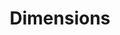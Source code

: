 ---
bigquery: https://console.cloud.google.com/bigquery?p=covid-19-dimensions-ai&page=table&d=data&t=publications
contributors: Digital Science, https://www.digital-science.com/
cost: Free for personal, non-commercial use.
description: Dimensions contains more than 100 million publications, ranging from
  articles published in scholarly journals, books and book chapters, to preprints
  and conference proceedings. All publications are contextualized with linked data
  sets, funding, publications, patents, clinical trials, and policy documents. You
  can also view associated categories, funders, institutions, and researcher profiles.
documentation: https://docs.dimensions.ai/bigquery/index.html
last_edit: Mon, 04 Apr 2022 19:04:00 GMT
location: https://www.dimensions.ai/products/free/
maintained_by: Digital Science, https://www.digital-science.com/
schema_fields: '[''address'', ''legal_status'', ''funding_cad'', ''clinical_trial_ids'',
  ''registry'', ''funding_chf'', ''research_org_city_names'', ''research_org_state_names'',
  ''date_online'', ''researcher_ids'', ''eisbn'', ''original_title'', ''investigators'',
  ''isbn'', ''editors'', ''current_assignee_orgs'', ''subtitles'', ''end_date'', ''category_hrcs_hc'',
  ''journal'', ''category_icrp_cso'', ''funder_org_state_codes'', ''repository_url'',
  ''funding_details'', ''funder_orgs'', ''research_orgs'', ''category_for'', ''foa_number'',
  ''pages'', ''associated_publication_id'', ''categories'', ''priority_year'', ''labels'',
  ''legal_events'', ''resulting_publication_doi'', ''email_address'', ''citation_string'',
  ''mesh_terms'', ''interventions'', ''filing_year'', ''type'', ''funding_jpy'', ''types'',
  ''category_uoa'', ''description'', ''open_access_categories_v2'', ''jurisdiction'',
  ''category_rcdc'', ''source_id'', ''altmetrics'', ''cited_by_ids'', ''phase'', ''license'',
  ''acronyms'', ''family_count'', ''linkout'', ''research_org_countries'', ''conference'',
  ''authors'', ''research_org_cities'', ''priority_date'', ''established'', ''family_members_ids'',
  ''category_hrcs_rac'', ''publisher'', ''expiration_date'', ''mesh_headings'', ''funder_org'',
  ''grant_number'', ''associated_publication_doi'', ''original_assignee_orgs'', ''organisation_details'',
  ''funding_amount'', ''supporting_grant_ids'', ''category_bra'', ''journal_lists'',
  ''repository_name'', ''funder_org_acronyms'', ''original_assignee'', ''ipcr'', ''pmcid'',
  ''acknowledgements'', ''year'', ''date_print'', ''gender'', ''funding_currency'',
  ''name'', ''repository_id'', ''external_ids'', ''filing_date'', ''cpc'', ''date_normal'',
  ''metrics'', ''date'', ''start_date'', ''funding_usd'', ''family_id'', ''funder_org_countries'',
  ''reference_ids'', ''book_series_title'', ''pmid'', ''active_years'', ''conditions'',
  ''links'', ''doi'', ''assignee_countries'', ''kind'', ''research_org_country_names'',
  ''acronym'', ''expiration_year'', ''funding_eur'', ''open_access_categories'', ''granted_year'',
  ''parent_id'', ''title'', ''associated_grant_ids'', ''filing_status'', ''publication_ids'',
  ''category_hra'', ''funding_cny'', ''inventor_names'', ''date_modified'', ''funding_nzd'',
  ''language'', ''wikipedia_url'', ''concepts'', ''volume'', ''category_icrp_ct'',
  ''citations_count'', ''proceedings_title'', ''arxiv_id'', ''associated_publication_arxiv_id'',
  ''research_org_state_codes'', ''assignee_orgs'', ''id'', ''publication_date'', ''citations'',
  ''end_year'', ''funding_gbp'', ''status'', ''original_assignee_countries'', ''funder_org_cities'',
  ''aliases'', ''issue'', ''current_assignee'', ''granted_date'', ''associated_publication_pmid'',
  ''brief_title'', ''patent_ids'', ''resulting_publication_ids'', ''publication_year'',
  ''start_year'', ''application_number'', ''book_title'', ''category_sdg'', ''funding_aud'',
  ''embargo_date'', ''original_abstract'', ''date_inserted'', ''date_imported_gbq'',
  ''created_date'', ''funder_countries'', ''relationships'', ''current_assignee_countries'',
  ''abstract'']'
shortname: dimensions
tags:
- scholarly literature
- patents
- funding
- clinical trials
- academic profiles
terms_of_use: 'Use of both the Dimensions COVID-19 dataset and full Dimensions dataset
  are subject to the Dimensions Terms of use: https://www.dimensions.ai/policies-terms-legal '
title: Dimensions
uuid: dcff88bd-fe6b-4fdb-8159-809bf9d7bc1c
---